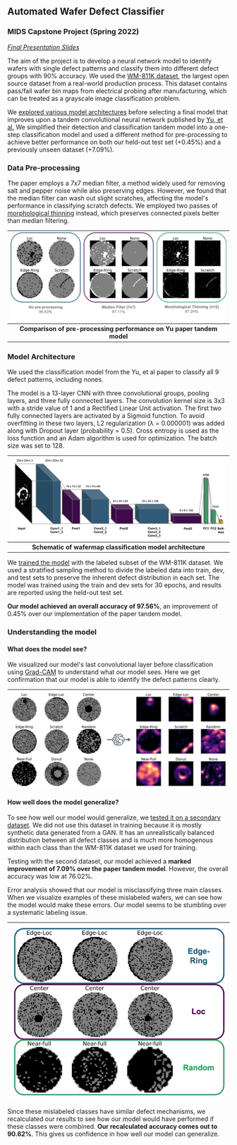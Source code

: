 ## Automated Wafer Defect Classifier

### MIDS Capstone Project (Spring 2022)

*[Final Presentation Slides](https://github.com/LimaEchoAlpha/mids_capstone_wafermap/blob/main/wafermap_final_presentation.pdf)*

The aim of the project is to develop a neural network model to identify wafers with single defect patterns and classify them into different defect groups with 90% accuracy.  We used the [WM-811K dataset](https://www.kaggle.com/datasets/qingyi/wm811k-wafer-map), the largest open source dataset from a real-world production process.  This dataset contains pass/fail wafer bin maps from electrical probing after manufacturing, which can be treated as a grayscale image classification problem.

We [explored various model architectures](https://github.com/LimaEchoAlpha/mids_capstone_wafermap/tree/main/modeling) before selecting a final model that improves upon a tandem convolutional neural network published by [Yu, et al.](https://ieeexplore.ieee.org/document/8815875)  We simplified their detection and classification tandem model into a one-step classification model and used a different method for pre-processing to achieve better performance on both our held-out test set (+0.45%) and a previously unseen dataset (+7.09%).

### Data Pre-processing

The paper employs a 7x7 median filter, a method widely used for removing salt and pepper noise while also preserving edges. However, we found that the median filter can wash out slight scratches, affecting the model's performance in classifying scratch defects. We employed two passes of [morphological thinning](https://homepages.inf.ed.ac.uk/rbf/HIPR2/thin.htm) instead, which preserves connected pixels better than median filtering.

| ![preprocessing comparison](images/preprocessing.png) |
|:--:|
| <b>Comparison of pre-processing performance on Yu paper tandem model</b>|

### Model Architecture

We used the classification model from the Yu, et al paper to classify all 9 defect patterns, including nones.

The model is a 13-layer CNN with three convolutional groups, pooling layers, and three fully connected layers. The convolution kernel size is 3x3 with a stride value of 1 and a Rectified Linear Unit activation. The first two fully connected layers are activated by a Sigmoid function. To avoid overfitting in these two layers, L2 regularization (λ = 0.000001) was added along with Dropout layer (probability = 0.5). Cross entropy is used as the loss function and an Adam algorithm is used for optimization. The batch size was set to 128.

| ![model architecture](images/model_architecture.png) |
|:--:|
| <b>Schematic of wafermap classification model architecture</b>|

We [trained the model](https://github.com/LimaEchoAlpha/mids_capstone_wafermap/blob/main/1-final_model_training.ipynb) with the labeled subset of the WM-811K dataset. We used a stratified sampling method to divide the labeled data into train, dev, and test sets to preserve the inherent defect distribution in each set. The model was trained using the train and dev sets for 30 epochs, and results are reported using the held-out test set.

**Our model achieved an overall accuracy of 97.56%**, an improvement of 0.45% over our implementation of the paper tandem model.

### Understanding the model

#### What does the model see?

We visualized our model's last convolutional layer before classification using [Grad-CAM](https://github.com/LimaEchoAlpha/mids_capstone_wafermap/blob/main/3-model_layer_visualization.ipynb) to understand what our model sees. Here we get confirmation that our model is able to identify the defect patterns clearly.

| ![grad cam](images/grad_cam.png) |
|:--:|

#### How well does the model generalize?

To see how well our model would generalize, we [tested it on a secondary dataset](https://github.com/LimaEchoAlpha/mids_capstone_wafermap/blob/main/2-final_model_inference.ipynb). We did not use this dataset in training because it is mostly synthetic data generated from a GAN. It has an unrealistically balanced distribution between all defect classes and is much more homogenous within each class than the WM-811K dataset we used for training.

Testing with the second dataset, our model achieved a **marked improvement of 7.09% over the paper tandem model**. However, the overall accuracy was low at 76.02%.

Error analysis showed that our model is misclassifying three main classes. When we visualize examples of these mislabeled wafers, we can see how the model would make these errors. Our model seems to be stumbling over a systematic labeling issue.

| ![mis-classified](images/misclassified.png) |
|:--:|

Since these mislabeled classes have similar defect mechanisms, we recalculated our results to see how our model would have performed if these classes were combined. **Our recalculated accuracy comes out to 90.62%**. This gives us confidence in how well our model can generalize.
